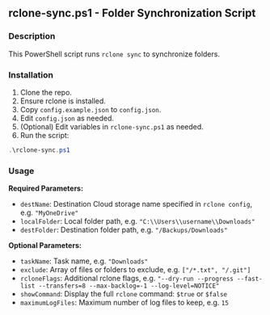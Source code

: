 ## rclone-sync.ps1 - Folder Synchronization Script

### Description
This PowerShell script runs `rclone sync` to synchronize folders.

### Installation
1. Clone the repo.
2. Ensure rclone is installed.
3. Copy `config.example.json` to `config.json`.
4. Edit `config.json` as needed.
5. (Optional) Edit variables in `rclone-sync.ps1` as needed.
6. Run the script:
```powershell
.\rclone-sync.ps1
```
### Usage
**Required Parameters:**
- `destName`: Destination Cloud storage name specified in `rclone config`, e.g. `"MyOneDrive"`
- `localFolder`: Local folder path, e.g. `"C:\\Users\\username\\Downloads"`
- `destFolder`: Destination folder path, e.g. `"/Backups/Downloads"`

**Optional Parameters:**
- `taskName`: Task name, e.g. `"Downloads"`
- `exclude`: Array of files or folders to exclude, e.g. `["/*.txt", "/.git"]`
- `rcloneFlags`: Additional rclone flags, e.g. `"--dry-run --progress --fast-list --transfers=8 --max-backlog=-1 --log-level=NOTICE"`
- `showCommand`: Display the full `rclone` command: `$true` or `$false`
- `maximumLogFiles`: Maximum number of log files to keep, e.g. `15`
